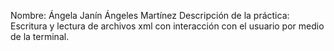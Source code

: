 Nombre: Ángela Janín Ángeles Martínez
Descripción de la práctica: Escritura y lectura de archivos xml 
con interacción con el usuario por medio de la terminal.